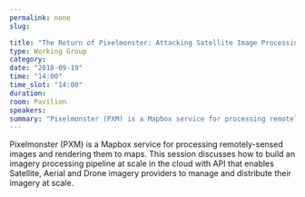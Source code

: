 ```yaml
---
permalink: none
slug:

title: "The Return of Pixelmonster: Attacking Satellite Image Processing"
type: Working Group
category:
date: "2018-09-19"
time: "14:00"
time_slot: "14:00"
duration:
room: Pavilion
speakers:
summary: "Pixelmonster (PXM) is a Mapbox service for processing remotely-sensed images and rendering them to maps. This session discusses how to build an imagery processing pipeline at scale in the cloud with API that enables Satellite, Aerial and Drone imagery providers to manage and distribute their imagery at scale."
---
```

Pixelmonster (PXM) is a Mapbox service for processing remotely-sensed images and rendering them to maps. This session discusses how to build an imagery processing pipeline at scale in the cloud with API that enables Satellite, Aerial and Drone imagery providers to manage and distribute their imagery at scale.

